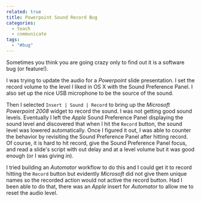 ```yaml
---
related: true
title: Powerpoint Sound Record Bug
categories:
  - teach
  - communicate
tags:
  - "#bug"
---
```

Sometimes you think you are going crazy only to find out it is a software bug
(or feature!).

I was trying to update the audio for a _Powerpoint_ slide presentation. I set
the record volume to the level I liked in OS X with the Sound Preference
Panel. I also set up the nice USB microphone to be the source of the sound.

Then I selected `Insert | Sound | Record` to bring up the _Microsoft
Powerpoint 2008_ widget to record the sound. I was not getting good sound
levels. Eventually I left the _Apple_ Sound Preference Panel displaying the
sound level and discovered that when I hit the `Record` button, the sound
level was lowered automatically. Once I figured it out, I was able to counter
the behavior by revisiting the Sound Preference Panel after hitting record. Of
course, it is hard to hit record, give the Sound Preference Panel focus, and
read a slide's script with out delay and at a level volume but it was good
enough (or I was giving in).

I tried building an _Automator_ workflow to do this and I could get it to
record hitting the `Record` button but evidently _Microsoft_ did not give them
unique names so the recorded action would not active the record button. Had I
been able to do that, there was an _Apple_ insert for _Automator_ to allow me
to reset the audio level.

